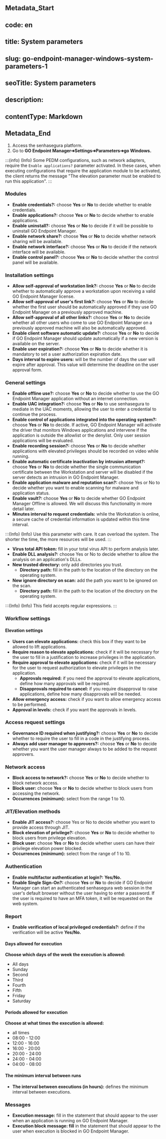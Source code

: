 ## Metadata_Start 
## code: en
## title: System parameters 
## slug: go-endpoint-manager-windows-system-parameters-1 
## seoTitle: System parameters 
## description:  
## contentType: Markdown 
## Metadata_End
1. Access the senhasegura platform.
2. Go to **GO Endpoint Manager➔Settings➔Parameters➔go Windows.**

:::(info) (Info)
Some PEDM configurations, such as network adapters, require the `Enable applications?` parameter activated. In these cases, when executing configurations that require the application module to be activated, the client returns the message "The elevation parameter must be enabled to run this application".
:::

### Modules

* **Enable credentials?:** choose **Yes** or **No** to decide whether to enable credentials.
* **Enable applications?:** choose **Yes** or **No** to decide whether to enable applications.
* **Enable uninstall?:** choose **Yes** or **No** to decide if it will be possible to uninstall GO Endpoint Manager.
* **Enable network share?:** choose **Yes** or **No** to decide whether network sharing will be available.
* **Enable network interface?:** choose **Yes** or **No** to decide if the network interface will be available.
* **Enable control panel?:** choose **Yes** or **No** to decide whether the control panel will be available.

### Installation settings

* **Allow self-approval of workstation link?:** choose **Yes** or **No** to decide whether to automatically approve a workstation upon receiving a valid GO Endpoint Manager license.
* **Allow self-approval of user's first link?:** choose **Yes** or **No** to decide whether the first user should be automatically approved if they use GO Endpoint Manager on a previously approved machine.
* **Allow self-approval of all other links?:** choose **Yes** or **No** to decide whether all other users who come to use GO Endpoint Manager on a previously approved machine will also be automatically approved.
* **Enable client software automatic update?:** choose **Yes** or **No** to decide if GO Endpoint Manager should update automatically if a new version is available on the server.
* **Enable user expiration?:** choose **Yes** or **No** to decide whether it is mandatory to set a user authorization expiration date.
* **Days interval to expire users:** will be the number of days the user will expire after approval. This value will determine the deadline on the user approval form.

### General settings

* **Enable offline use?:** choose **Yes** or **No** to decide whether to use the GO Endpoint Manager application without an internet connection.
* **Enable UAC integration?:** choose **Yes** or **No** to use senhasegura to mediate in the UAC moments, allowing the user to enter a credential to continue the process.
* **Enable control of applications integrated into the operating system?:** choose **Yes** or **No** to decide. If active, GO Endpoint Manager will activate the driver that monitors Windows applications and intervene if the application is outside the allowlist or the denylist. Only user session applications will be evaluated.
* **Enable recording session?:** choose **Yes** or **No** to decide whether applications with elevated privileges should be recorded on video while running.
* **Enable automatic certificate inactivation by intrusion attempt?:** choose **Yes** or **No** to decide whether the single communication certificate between the Workstation and server will be disabled if the server detects an intrusion in GO Endpoint Manager.
* **Enable application malware and reputation scan?:** choose Yes or No to decide whether you want to enable scanning for malware and application status.
* **Enable vault?:** choose **Yes** or **No** to decide whether GO Endpoint Manager Offline is allowed. We will discuss this functionality in more detail later.
* **Minutes interval to request credentials:** while the Workstation is online, a secure cache of credential information is updated within this time interval.

:::(Info) (Info)
Use this parameter with care. It can overload the system. The shorter the time, the more resources will be used.
:::

* **Virus total API token:** fill in your total virus API to perform analysis later.
* **Enable DLL analysis?:** choose Yes or No to decide whether to allow the analysis on an application's DLLs.
* **New trusted directory:** only add directories you trust.
    * **Directory path:** fill in the path to the location of the directory on the operating system.
* **New ignore directory on scan:** add the path you want to be ignored on the scan.
    * **Directory path:** fill in the path to the location of the directory on the operating system.

:::(Info) (Info)
This field accepts regular expressions.
:::

### Workflow settings
#### Elevation settings

* **Users can elevate applications:** check this box if they want to be allowed to lift applications.
* **Require reason to elevate applications:** check if it will be necessary for the user to fill in a justification to increase privileges in the application.
* **Require approval to elevate applications:** check if it will be necessary for the user to request authorization to elevate privileges in the application.
    * **Approvals required:** if you need the approval to elevate applications, define how many approvals will be required.
    * **Disapprovals required to cancel:** if you require disapproval to raise applications, define how many disapprovals will be needed.
* **Allow emergency access:** check if you want to allow emergency access to be performed.
* **Approval in levels:** check if you want the approvals in levels.

### Access request settings
* **Governance ID required when justifying?:** choose **Yes** or **No** to decide whether to require the user to fill in a code in the justifying process.
* **Always add user manager to approvers?:** choose **Yes** or **No** to decide whether you want the user manager always to be added to the request approvers.

### Network access

* **Block access to network?:** choose **Yes** or **No** to decide whether to block network access.
* **Block user:** choose **Yes** or **No** to decide whether to block users from accessing the network.
* **Occurrences (minimum):** select from the range 1 to 10.

### JIT/Elevation methods
* **Enable JIT access?:** choose Yes or No to decide whether you want to provide access through JIT.
* **Block elevation of privilege?:** choose **Yes** or **No** to decide whether to block users from privilege elevation.
* **Block user:** choose **Yes** or **No** to decide whether users can have their privilege elevation power blocked.
* **Occurrences (minimum):** select from the range of 1 to 10.

### Authentication
* **Enable multifactor authentication at login?:** **Yes/No.**
* **Enable Single Sign-On?:** choose **Yes** or **No** to decide if GO Endpoint Manager can start an authenticated senhasegura web session in the user's default browser without the user having to enter a password. If the user is required to have an MFA token, it will be requested on the web system.

### Report

* **Enable verification of local privileged credentials?:** define if the verification will be active **Yes/No.**

#### Days allowed for execution
**Choose which days of the week the execution is allowed:**

* All days
* Sunday
* Second
* Third
* Fourth
* Fifth
* Friday
* Saturday

#### Periods allowed for execution
**Choose at what times the execution is allowed:**

* all times
* 08:00 - 12:00
* 12:00 - 16:00
* 16:00 - 20:00
* 20:00 - 24:00
* 24:00 - 04:00
* 04:00 - 08:00

#### The minimum interval between runs

* **The interval between executions (in hours):** defines the minimum interval between executions.

### Messages

* **Execution message:** fill in the statement that should appear to the user when an application is running on GO Endpoint Manager.
* **Execution block message: fill** in the statement that should appear to the user when execution is blocked in GO Endpoint Manager.